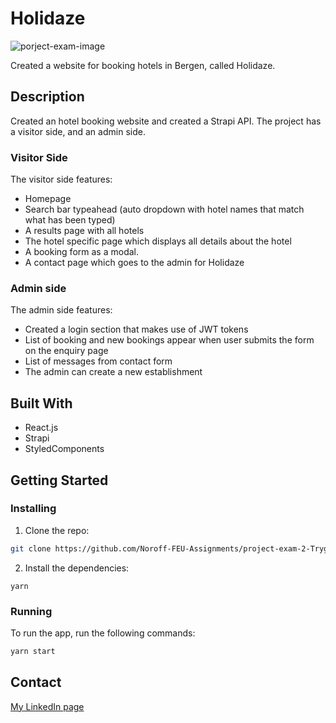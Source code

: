 # Holidaze

![porject-exam-image](https://user-images.githubusercontent.com/69842793/173430709-e2789fad-98b0-49e5-bc8f-c9286bc51b3e.png)


Created a website for booking hotels in Bergen, called Holidaze.

## Description

Created an hotel booking website and created a Strapi API.
The project has a visitor side, and an admin side.

### Visitor Side
The visitor side features:

- Homepage
- Search bar typeahead (auto dropdown with hotel names that match what has been typed)
- A results page with all hotels
- The hotel specific page which displays all details about the hotel
- A booking form as a modal.
- A contact page which goes to the admin for Holidaze

### Admin side
The admin side features:

- Created a login section that makes use of JWT tokens
- List of booking and new bookings appear when user submits the form on the enquiry page
- List of messages from contact form
- The admin can create a new establishment


## Built With

- React.js
- Strapi
- StyledComponents

## Getting Started

### Installing

1. Clone the repo:

```bash
git clone https://github.com/Noroff-FEU-Assignments/project-exam-2-TrygveKontoret.git
```

2. Install the dependencies:

```
yarn
```

### Running


To run the app, run the following commands:

```bash
yarn start
```

## Contact


[My LinkedIn page](https://www.linkedin.com/in/trygve-grant-53251b214/)

